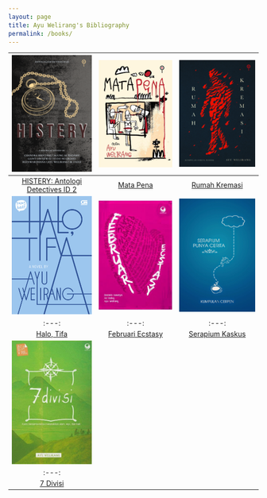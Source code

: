 ```yaml
---
layout: page
title: Ayu Welirang's Bibliography
permalink: /books/
---
```

<link rel="stylesheet" href="https://cdnjs.cloudflare.com/ajax/libs/font-awesome/4.7.0/css/font-awesome.min.css">

| [![HISTERY](/assets/images/book/histery-detectives-id.png#book)](/2020/histery-antologi-detectives-id) | [![Mata Pena](/assets/images/book/mata-pena-ayu-welirang.jpg#book)](/2020/mata-pena) | [![Rumah Kremasi](/assets/images/book/rumah-kremasi-ayu-welirang.jpg#book)](/2018/rumah-kremasi) |
|:---:|:---:|:---:|
| [HISTERY: Antologi Detectives ID 2](/2020/histery-antologi-detectives-id) | [Mata Pena](/2020/mata-pena) | [Rumah Kremasi](/2018/rumah-kremasi) |
| [![Halo Tifa](/assets/images/book/halo-tifa-ayu-welirang.jpg#book)](/2016/halo-tifa)| [![Februari Ecstasy](/assets/images/book/ecstasy-ayu-ari-keling.jpg#book)](/2015/februari-ecstasy-monthly-series-grasindo-publisher/) | [![Serapium](/assets/images/book/serapium-kaskus.jpg#book)](/2014/serapium-punya-cerita-antologi-kaskus-forum-buku-serapium) |
|:---:|:---:|:---:|
| [Halo, Tifa](/2016/halo-tifa) | [Februari Ecstasy](/2015/februari-ecstasy-monthly-series-grasindo-publisher/) | [Serapium Kaskus](/2014/serapium-punya-cerita-antologi-kaskus-forum-buku-serapium) |
| [![7 Divisi](/assets/images/book/7-divisi-ayu-welirang.jpg#book)](/2014/7-divisi-grasindo-publisher/) |
|:---:|
| [7 Divisi](/2014/7-divisi-grasindo-publisher/) |
